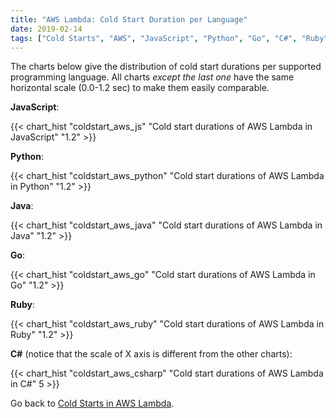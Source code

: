 ```yaml
---
title: "AWS Lambda: Cold Start Duration per Language"
date: 2019-02-14
tags: ["Cold Starts", "AWS", "JavaScript", "Python", "Go", "C#", "Ruby", "Java", "AWS Lambda"]
---
```


The charts below give the distribution of cold start durations per supported programming language. All charts *except the last one* have the same horizontal scale (0.0-1.2 sec) to make them easily comparable.

**JavaScript**:

{{< chart_hist 
     "coldstart_aws_js" 
     "Cold start durations of AWS Lambda in JavaScript" 
     "1.2" >}}

**Python**:

{{< chart_hist 
     "coldstart_aws_python" 
     "Cold start durations of AWS Lambda in Python" 
     "1.2" >}}

**Java**:

{{< chart_hist 
     "coldstart_aws_java" 
     "Cold start durations of AWS Lambda in Java" 
     "1.2" >}}

**Go**:

{{< chart_hist 
     "coldstart_aws_go" 
     "Cold start durations of AWS Lambda in Go" 
     "1.2" >}}

**Ruby**:

{{< chart_hist 
     "coldstart_aws_ruby" 
     "Cold start durations of AWS Lambda in Ruby" 
     "1.2" >}}

**C#** (notice that the scale of X axis is different from the other charts):

{{< chart_hist 
     "coldstart_aws_csharp" 
     "Cold start durations of AWS Lambda in C#" 
     5 >}}     

Go back to [Cold Starts in AWS Lambda](/coldstarts/aws/).